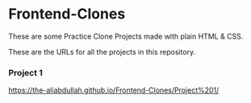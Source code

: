 # Frontend-Clones
These are some Practice Clone Projects made with plain HTML & CSS.

These are the URLs for all the projects in this repository.


### Project 1
<https://the-aliabdullah.github.io/Frontend-Clones/Project%201/>
